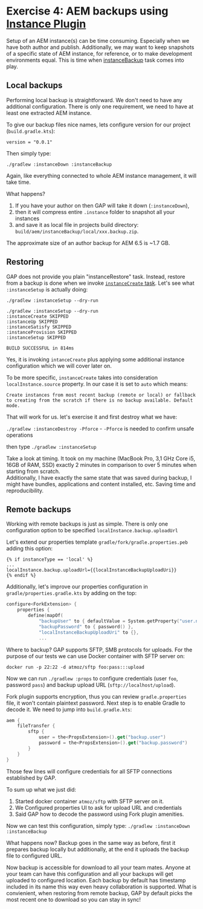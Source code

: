 # Exercise 4: AEM backups using [Instance Plugin](https://github.com/Cognifide/gradle-aem-plugin#instance-plugin)

Setup of an AEM instance(s) can be time consuming. Especially when we have both author and publish. Additionally, we may want to keep snapshots of a specific state of AEM instance, for reference, or to make development environments equal. This is time when [instanceBackup](https://github.com/Cognifide/gradle-aem-plugin#task-instancebackup) task comes into play. 

## Local backups

Performing local backup is straightforward. We don't need to have any additional configuration. There is only one requirement, we need to have at least one extracted AEM instance.

To give our backup files nice names, lets configure version for our project (`build.gradle.kts`):

`version = "0.0.1"` 

Then simply type:

`./gradlew :instanceDown :instanceBackup`

Again, like everything connected to whole AEM instance management, it will take time. 

What happens? 
1. If you have your author on then GAP will take it down (`:instanceDown`), 
2. then it will compress entire `.instance` folder to snapshot all your instances 
3. and save it as local file in projects build directory: `build/aem/instanceBackup/local/xxx.backup.zip`.

The approximate size of an author backup for AEM 6.5 is ~1.7 GB.

## Restoring

GAP does not provide you plain "instanceRestore" task. Instead, restore from a backup is done when we invoke [`instanceCreate` task](https://github.com/Cognifide/gradle-aem-plugin#task-instancecreate).
Let's see what `:instanceSetup` is actually doing:

`./gradlew :instanceSetup --dry-run`

```
./gradlew :instanceSetup --dry-run
:instanceCreate SKIPPED
:instanceUp SKIPPED
:instanceSatisfy SKIPPED
:instanceProvision SKIPPED
:instanceSetup SKIPPED

BUILD SUCCESSFUL in 814ms
```

Yes, it is invoking `intanceCreate` plus applying some additional instance configuration which we will cover later on.

To be more specific, `instanceCreate` takes into consideration `localInstance.source` property. In our case it is set to `auto` which means:

`Create instances from most recent backup (remote or local) or fallback to creating from the scratch if there is no backup available. Default mode.`

That will work for us. let's exercise it and first destroy what we have:

`./gradlew :instanceDestroy -Pforce` - `-Pforce` is needed to confirm unsafe operations   

then type
`./gradlew :instanceSetup`

Take a look at timing. It took on my machine (MacBook Pro, 3,1 GHz Core i5, 16GB of RAM, SSD) exactly 2 minutes in comparison to over 5 minutes when starting from scratch.  
Additionally, I have exactly the same state that was saved during backup, I might have bundles, applications and content installed, etc. Saving time and reproducibility.

## Remote backups

Working with remote backups is just as simple. There is only one configuration option to be specified `localInstance.backup.uploadUrl`

Let's extend our properties template `gradle/fork/gradle.properties.peb` adding this option:

```properties
{% if instanceType == 'local' %}
...
localInstance.backup.uploadUrl={{localInstanceBackupUploadUri}}
{% endif %}
```

Additionally, let's improve our properties configuration in `gradle/properties.gradle.kts` by adding on the top:

```kotlin
configure<ForkExtension> {
    properties {
        define(mapOf(
            "backupUser" to { defaultValue = System.getProperty("user.name") },
            "backupPassword" to { password() },
            "localInstanceBackupUploadUri" to {},
            ...
```

Where to backup? GAP supports SFTP, SMB protocols for uploads. For the purpose of our tests we can use Docker container with SFTP server on:

`docker run -p 22:22 -d atmoz/sftp foo:pass:::upload`

Now we can run `./gradlew :props` to configure credentials (user `foo`, password `pass`) and backup upload URL (`sftp://localhost/upload`). 

Fork plugin supports encryption, thus you can review `gradle.properties` file, it won't contain plaintext password. Next step is to enable Gradle to decode it. We need to jump into `build.gradle.kts`:
 
```kotlin
aem {
    fileTransfer {
        sftp {
            user = the<PropsExtension>().get("backup.user")
            password = the<PropsExtension>().get("backup.password")
        }
    }
}
```

Those few lines will configure credentials for all SFTP connections established by GAP.

To sum up what we just did:
1. Started docker container `atmoz/sftp` with SFTP server on it.
2. We Configured properties UI to ask for upload URL and credentials
3. Said GAP how to decode the password using Fork plugin amenities.

Now we can test this configuration, simply type:
`./gradlew :instanceDown :instanceBackup`

What happens now? Backup goes in the same way as before, first it prepares backup locally but additionally, at the end it uploads the backup file to configured URL.

Now backup is accessible for download to all your team mates. Anyone at your team can have this configuration and all your backups will get uploaded to configured location. Each backup by default has timestamp included in its name this way even heavy collaboration is supported. What is convienient, when restoring from remote backup, GAP by default picks the most recent one to download so you can stay in sync!